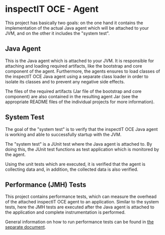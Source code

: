 # inspectIT OCE - Agent

This project has basically two goals: on the one hand it contains the implementation of the actual Java agent which will be attached to your JVM, and on the other it includes the "system test".

## Java Agent

This is the Java agent which is attached to your JVM.
It is responsible for attaching and loading required artifacts, like the bootstrap and core component of the agent.
Furthermore, the agents ensures to load classes of the inspectIT OCE Java agent using a separate class loader in order to isolate its classes and to prevent any negative side effects.

The files of the required artifacts (Jar file of the bootstrap and core component) are also contained in the resulting agent Jar (see the appropriate README files of the individual projects for more information).

## System Test 

The goal of the "system test" is to verify that the inspectIT OCE Java agent is working and able to successfully startup with the JVM.

The "system test" is a JUnit test where the Java agent is attached to.
By doing this, the JUnit test functions as test application which is monitored by the agent.

Using the unit tests which are executed, it is verified that the agent is collecting data and, in addition, the collected data is also verified.

## Performance (JMH) Tests

This project contains performance tests, which can measure the overhead of the attached inspectIT OCE agent to an application.
Similar to the system tests, here the JMH tests are executed after the Java agent is attached to the application and complete instrumentation is performed.

General information on how to run performance tests can be found in [the separate document](../resources/internal-docs/PERFTESTS.md).